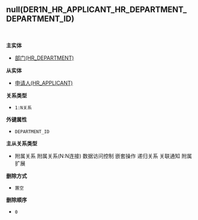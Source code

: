 ## null(DER1N_HR_APPLICANT_HR_DEPARTMENT_DEPARTMENT_ID) <!-- {docsify-ignore-all} -->



<br>
<p class="panel-title"><b>主实体</b></p>

* [部门(HR_DEPARTMENT)](module/hr/hr_department)

<p class="panel-title"><b>从实体</b></p>

* [申请人(HR_APPLICANT)](module/hr/hr_applicant)

<p class="panel-title"><b>关系类型</b></p>

* `1:N关系`

<p class="panel-title"><b>外键属性</b></p>

* `DEPARTMENT_ID`

<p class="panel-title"><b>主从关系类型</b></p>

* <i class="fa fa-square"/></i> 附属关系 <i class="fa fa-square"/></i> 附属关系(N:N连接) <i class="fa fa-square"/></i> 数据访问控制 <i class="fa fa-square"/></i> 嵌套操作 <i class="fa fa-square"/></i> 递归关系 <i class="fa fa-square"/></i> 关联通知 <i class="fa fa-square"/></i> 附属扩展

<p class="panel-title"><b>删除方式</b></p>

* `置空`

<p class="panel-title"><b>删除顺序</b></p>

* `0`

